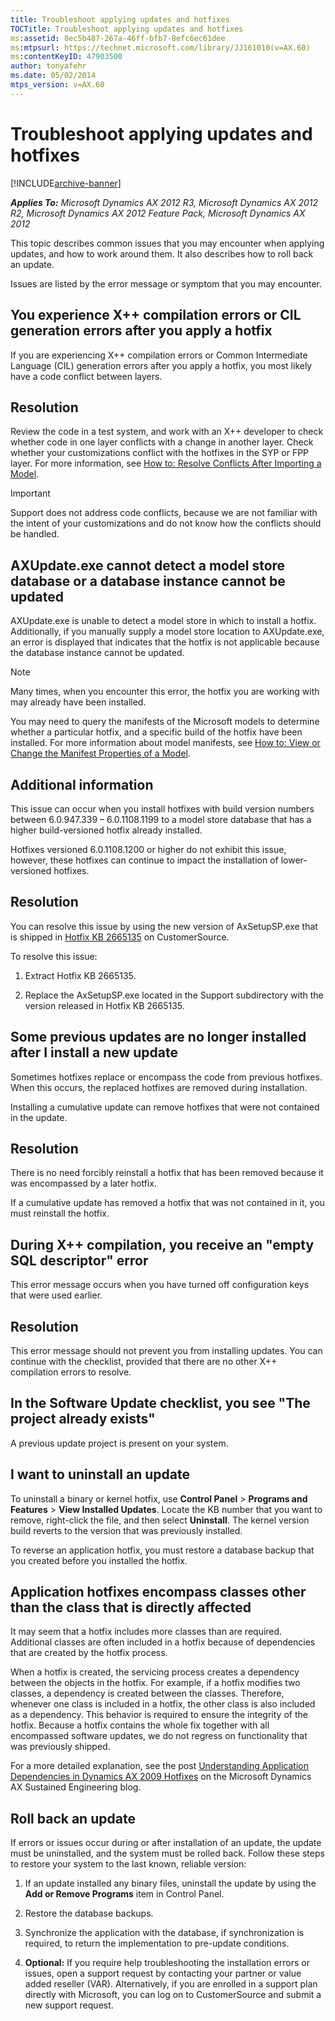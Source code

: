 ```yaml
---
title: Troubleshoot applying updates and hotfixes
TOCTitle: Troubleshoot applying updates and hotfixes
ms:assetid: 8ec5b487-267a-46ff-bfb7-8efc6ec61dee
ms:mtpsurl: https://technet.microsoft.com/library/JJ161010(v=AX.60)
ms:contentKeyID: 47903500
author: tonyafehr
ms.date: 05/02/2014
mtps_version: v=AX.60
---
```


# Troubleshoot applying updates and hotfixes 


[!INCLUDE[archive-banner](includes/archive-banner.md)]


_**Applies To:** Microsoft Dynamics AX 2012 R3, Microsoft Dynamics AX 2012 R2, Microsoft Dynamics AX 2012 Feature Pack, Microsoft Dynamics AX 2012_

This topic describes common issues that you may encounter when applying updates, and how to work around them. It also describes how to roll back an update.

Issues are listed by the error message or symptom that you may encounter.

## You experience X++ compilation errors or CIL generation errors after you apply a hotfix

If you are experiencing X++ compilation errors or Common Intermediate Language (CIL) generation errors after you apply a hotfix, you most likely have a code conflict between layers.

## Resolution

Review the code in a test system, and work with an X++ developer to check whether code in one layer conflicts with a change in another layer. Check whether your customizations conflict with the hotfixes in the SYP or FPP layer. For more information, see [How to: Resolve Conflicts After Importing a Model](how-to-resolve-conflicts-after-importing-a-model.md).


> [!IMPORTANT]
> <P>Support does not address code conflicts, because we are not familiar with the intent of your customizations and do not know how the conflicts should be handled.</P>



## AXUpdate.exe cannot detect a model store database or a database instance cannot be updated

AXUpdate.exe is unable to detect a model store in which to install a hotfix. Additionally, if you manually supply a model store location to AXUpdate.exe, an error is displayed that indicates that the hotfix is not applicable because the database instance cannot be updated.


> [!NOTE]
> <P>Many times, when you encounter this error, the hotfix you are working with may already have been installed.</P>
> <P>You may need to query the manifests of the Microsoft models to determine whether a particular hotfix, and a specific build of the hotfix have been installed. For more information about model manifests, see <A href="how-to-view-or-change-the-manifest-properties-of-a-model.md">How to: View or Change the Manifest Properties of a Model</A>.</P>



## Additional information

This issue can occur when you install hotfixes with build version numbers between 6.0.947.339 – 6.0.1108.1199 to a model store database that has a higher build-versioned hotfix already installed.

Hotfixes versioned 6.0.1108.1200 or higher do not exhibit this issue, however, these hotfixes can continue to impact the installation of lower-versioned hotfixes.

## Resolution

You can resolve this issue by using the new version of AxSetupSP.exe that is shipped in [Hotfix KB 2665135](https://mbs.microsoft.com/knowledgebase/kbdisplay.aspx?wtntzsmnwukntmmytpnryvznnpwyswvqrrxvwprvzmrknonr) on CustomerSource.

To resolve this issue:

1.  Extract Hotfix KB 2665135.

2.  Replace the AxSetupSP.exe located in the Support subdirectory with the version released in Hotfix KB 2665135.

## Some previous updates are no longer installed after I install a new update

Sometimes hotfixes replace or encompass the code from previous hotfixes. When this occurs, the replaced hotfixes are removed during installation.

Installing a cumulative update can remove hotfixes that were not contained in the update.

## Resolution

There is no need forcibly reinstall a hotfix that has been removed because it was encompassed by a later hotfix.

If a cumulative update has removed a hotfix that was not contained in it, you must reinstall the hotfix.

## During X++ compilation, you receive an "empty SQL descriptor" error

This error message occurs when you have turned off configuration keys that were used earlier.

## Resolution

This error message should not prevent you from installing updates. You can continue with the checklist, provided that there are no other X++ compilation errors to resolve.

## In the Software Update checklist, you see "The project already exists"

A previous update project is present on your system.

## I want to uninstall an update

To uninstall a binary or kernel hotfix, use **Control Panel** \> **Programs and Features** \> **View Installed Updates**. Locate the KB number that you want to remove, right-click the file, and then select **Uninstall**. The kernel version build reverts to the version that was previously installed.

To reverse an application hotfix, you must restore a database backup that you created before you installed the hotfix.

## Application hotfixes encompass classes other than the class that is directly affected

It may seem that a hotfix includes more classes than are required. Additional classes are often included in a hotfix because of dependencies that are created by the hotfix process.

When a hotfix is created, the servicing process creates a dependency between the objects in the hotfix. For example, if a hotfix modifies two classes, a dependency is created between the classes. Therefore, whenever one class is included in a hotfix, the other class is also included as a dependency. This behavior is required to ensure the integrity of the hotfix. Because a hotfix contains the whole fix together with all encompassed software updates, we do not regress on functionality that was previously shipped.

For a more detailed explanation, see the post [Understanding Application Dependencies in Dynamics AX 2009 Hotfixes](https://blogs.technet.com/b/dynamicsaxse/archive/2011/05/11/understanding-dependencies-in-dynamics-ax-2009-hotfixes.aspx) on the Microsoft Dynamics AX Sustained Engineering blog.

## Roll back an update

If errors or issues occur during or after installation of an update, the update must be uninstalled, and the system must be rolled back. Follow these steps to restore your system to the last known, reliable version:

1.  If an update installed any binary files, uninstall the update by using the **Add or Remove Programs** item in Control Panel.

2.  Restore the database backups.

3.  Synchronize the application with the database, if synchronization is required, to return the implementation to pre-update conditions.

4.  **Optional:** If you require help troubleshooting the installation errors or issues, open a support request by contacting your partner or value added reseller (VAR). Alternatively, if you are enrolled in a support plan directly with Microsoft, you can log on to CustomerSource and submit a new support request.

  


